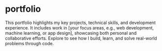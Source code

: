 # portfolio
This portfolio highlights my key projects, technical skills, and development experience. It includes work in [your focus areas, e.g., web development, machine learning, or app design], showcasing both personal and collaborative efforts. Explore to see how I build, learn, and solve real-world problems through code.
